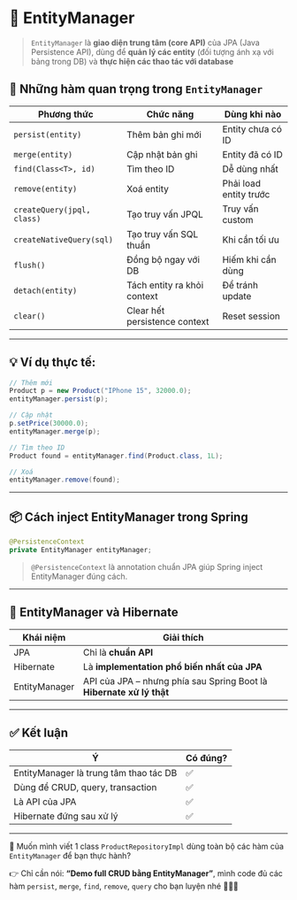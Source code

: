 # 🌱 EntityManager

> `EntityManager` là **giao diện trung tâm (core API)** của JPA (Java Persistence API),
> dùng để **quản lý các entity** (đối tượng ánh xạ với bảng trong DB) và **thực hiện các thao tác với database**

## 🧰 Những hàm quan trọng trong `EntityManager`

| Phương thức                | Chức năng                     | Dùng khi nào           |
| -------------------------- | ----------------------------- | ---------------------- |
| `persist(entity)`          | Thêm bản ghi mới              | Entity chưa có ID      |
| `merge(entity)`            | Cập nhật bản ghi              | Entity đã có ID        |
| `find(Class<T>, id)`       | Tìm theo ID                   | Dễ dùng nhất           |
| `remove(entity)`           | Xoá entity                    | Phải load entity trước |
| `createQuery(jpql, class)` | Tạo truy vấn JPQL             | Truy vấn custom        |
| `createNativeQuery(sql)`   | Tạo truy vấn SQL thuần        | Khi cần tối ưu         |
| `flush()`                  | Đồng bộ ngay với DB           | Hiếm khi cần dùng      |
| `detach(entity)`           | Tách entity ra khỏi context   | Để tránh update        |
| `clear()`                  | Clear hết persistence context | Reset session          |

---

## 💡 Ví dụ thực tế:

```java
// Thêm mới
Product p = new Product("IPhone 15", 32000.0);
entityManager.persist(p);

// Cập nhật
p.setPrice(30000.0);
entityManager.merge(p);

// Tìm theo ID
Product found = entityManager.find(Product.class, 1L);

// Xoá
entityManager.remove(found);
```

---

## 📦 Cách inject EntityManager trong Spring

```java
@PersistenceContext
private EntityManager entityManager;
```

> `@PersistenceContext` là annotation chuẩn JPA giúp Spring inject EntityManager đúng cách.

---

## 🧠 EntityManager và Hibernate

| Khái niệm     | Giải thích                                                           |
| ------------- | -------------------------------------------------------------------- |
| JPA           | Chỉ là **chuẩn API**                                                 |
| Hibernate     | Là **implementation phổ biến nhất của JPA**                          |
| EntityManager | API của JPA – nhưng phía sau Spring Boot là **Hibernate xử lý thật** |

---

## ✅ Kết luận

| Ý                                      | Có đúng? |
| -------------------------------------- | -------- |
| EntityManager là trung tâm thao tác DB | ✅       |
| Dùng để CRUD, query, transaction       | ✅       |
| Là API của JPA                         | ✅       |
| Hibernate đứng sau xử lý               | ✅       |

---

📣 Muốn mình viết 1 class `ProductRepositoryImpl` dùng toàn bộ các hàm của `EntityManager` để bạn thực hành?

👉 Chỉ cần nói: **“Demo full CRUD bằng EntityManager”**, mình code đủ các hàm `persist`, `merge`, `find`, `remove`, `query` cho bạn luyện nhé 💪🔧🤖

